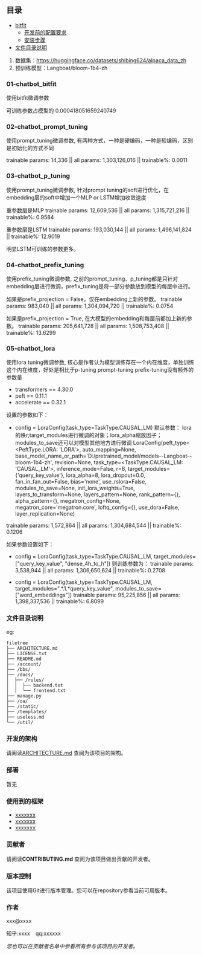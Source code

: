 
 
## 目录

- [bitfit](#bifit)
  - [开发前的配置要求](#开发前的配置要求)
  - [安装步骤](#安装步骤)
- [文件目录说明](#文件目录说明)

1. 数据集：https://huggingface.co/datasets/shibing624/alpaca_data_zh
2. 预训练模型：Langboat/bloom-1b4-zh

### 01-chatbot_bitfit

使用bitfit微调参数

  可训练参数占模型的 0.000418051659240749

### 02-chatbot_prompt_tuning

使用prompt_tuning微调参数, 有两种方式，一种是硬编码，一种是软编码，区别是初始化的方式不同


  trainable params: 14,336 || all params: 1,303,126,016 || trainable%: 0.0011

### 03-chatbot_p_tuning

使用prompt_tuning微调参数, 针对prompt tuning的soft进行优化，在embedding层的soft中增加一个MLP or LSTM增加收敛速度

  重参数层是MLP
  trainable params: 12,609,536 || all params: 1,315,721,216 || trainable%: 0.9584

  重参数层是LSTM
  trainable params: 193,030,144 || all params: 1,496,141,824 || trainable%: 12.9019

  明显LSTM可训练的参数更多。

### 04-chatbot_prefix_tuning

使用prefix_tuning微调参数, 之前的prompt_tuning、p_tuning都是只针对embedding层进行微调，prefix_tuning是将一部分参数放到模型的每层中进行。

  如果是prefix_projection = False，仅在embedding上新的参数。
  trainable params: 983,040 || all params: 1,304,094,720 || trainable%: 0.0754

  如果是prefix_projection = True, 在大模型的embedding和每层前都加上新的参数。
  trainable params: 205,641,728 || all params: 1,508,753,408 || trainable%: 13.6299

### 05-chatbot_lora

使用lora tuning微调参数, 核心是作者认为模型训练存在一个内在维度，单独训练这个内在维度，好处是相比于p-tuning prompt-tuning prefix-tuning没有额外的参数量

  - transformers == 4.30.0
  - peft == 0.11.1
  - accelerate == 0.32.1

  设置的参数如下：
  - config = LoraConfig(task_type=TaskType.CAUSAL_LM)
  默认参数： lora的秩r;target_modules进行微调的对象；lora_alpha缩放因子；modules_to_save还可以对模型其他地方进行微调
  LoraConfig(peft_type=<PeftType.LORA: 'LORA'>, auto_mapping=None, base_model_name_or_path='D:/pretrained_model/models--Langboat--bloom-1b4-zh', revision=None, task_type=<TaskType.CAUSAL_LM: 'CAUSAL_LM'>, inference_mode=False, r=8, target_modules={'query_key_value'}, lora_alpha=8, lora_dropout=0.0, fan_in_fan_out=False, bias='none', use_rslora=False, modules_to_save=None, init_lora_weights=True, layers_to_transform=None, layers_pattern=None, rank_pattern={}, alpha_pattern={}, megatron_config=None, megatron_core='megatron.core', loftq_config={}, use_dora=False, layer_replication=None)

  trainable params: 1,572,864 || all params: 1,304,684,544 || trainable%: 0.1206

  如果参数设置如下：
  - config = LoraConfig(task_type=TaskType.CAUSAL_LM, target_modules=["query_key_value", "dense_4h_to_h"])
  则训练参数为：
  trainable params: 3,538,944 || all params: 1,306,650,624 || trainable%: 0.2708

  - config = LoraConfig(task_type=TaskType.CAUSAL_LM, target_modules=".*\.1.*query_key_value", modules_to_save=["word_embeddings"])
  trainable params: 95,225,856 || all params: 1,398,337,536 || trainable%: 6.8099


### 文件目录说明
eg:

```
filetree 
├── ARCHITECTURE.md
├── LICENSE.txt
├── README.md
├── /account/
├── /bbs/
├── /docs/
│  ├── /rules/
│  │  ├── backend.txt
│  │  └── frontend.txt
├── manage.py
├── /oa/
├── /static/
├── /templates/
├── useless.md
└── /util/

```





### 开发的架构 

请阅读[ARCHITECTURE.md](https://github.com/shaojintian/Best_README_template/blob/master/ARCHITECTURE.md) 查阅为该项目的架构。

### 部署

暂无

### 使用到的框架

- [xxxxxxx](https://getbootstrap.com)
- [xxxxxxx](https://jquery.com)
- [xxxxxxx](https://laravel.com)

### 贡献者

请阅读**CONTRIBUTING.md** 查阅为该项目做出贡献的开发者。


### 版本控制

该项目使用Git进行版本管理。您可以在repository参看当前可用版本。

### 作者

xxx@xxxx

知乎:xxxx  &ensp; qq:xxxxxx    

 *您也可以在贡献者名单中参看所有参与该项目的开发者。*


